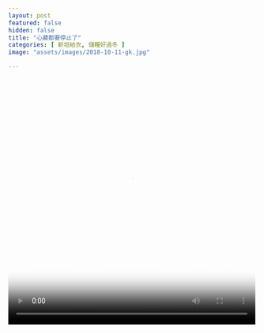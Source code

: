 ```yaml
---
layout: post
featured: false
hidden: false
title: "心藏都要停止了"
categories: [ 新垣結衣, 儲糧好過冬 ]
image: "assets/images/2018-10-11-gk.jpg"

---
```

<video controls="controls" src="{{ site.baseurl }}/assets/images/2018-10-11-gk.mp4" poster="{{ site.baseurl }}/assets/images/2018-10-11-gk.jpg" loop="loop" width="500" height="500"></video>
